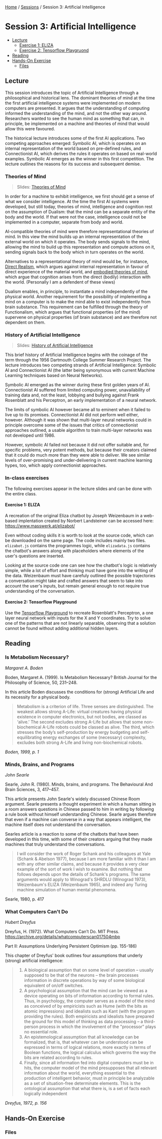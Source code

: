 [Home](../../README.md) / [Sessions](../README.md) / Session 3: Artificial Intelligence

# Session 3: Artificial Intelligence


* [Lecture](#lecture)
    * [Exercise 1: ELIZA](#exercise-1-eliza)
    * [Exercise 2: Tensorflow Playgruond](#exercise-2-tensorflow-playground)
* [Reading](#reading)
* [Hands-On Exercise](#hands-on-exercise)
	* [Files](#files)

## Lecture

This session introduces the topic of Artificial Intelligence through a philosophical and historical lens. The dominant theories of mind at the time the first artificial intelligence systems were implemented on modern computers are presented. It argues that the understanding of computing informed the understanding of the mind, and not the other way around. Researchers wanted to see the human mind as something that can, in principle, be implemented on a machine and theories of mind that would allow this were favoured.

The historical lecture introduces some of the first AI applications. Two competing approaches emerged: Symbolic AI, which is operates on an internal representation of the world based on pre-defined rules, and Connectionist AI, which derives the rules it operates on based on real-world examples. Symbolic AI emerges as the winner in this first competition. The lecture outlines the reasons for its success and subsequent demise.

### Theories of Mind

> Slides: [Theories of Mind](lecture/slides_theories_of_mind.md)

In order for a machine to exhibit intelligence, we first should get a sense of what we consider intelligence. At the time the first AI systems were developed, but still today, theories of mind, intelligence and cognition rest on the assumption of Dualism: that the mind can be a separate entity of the body and the world. If that were not the case, intelligence could not be implemented in a computer, separate from body and world.

AI-compatible theories of mind were therefore representational theories of mind. In this view the mind builds up an internal representation of the external world on which it operates. The body sends signals to the mind, allowing the mind to build up this representation and compute actions on it, sending signals back to the body which in turn operates on the world.

Alternatives to a representational theory of mind would be, for instance, [Direct Realism](https://en.wikipedia.org/wiki/Na%C3%AFve_realism), which argues against internal representation in favour of direct experience of the material world, and [embodied theories of mind](https://en.wikipedia.org/wiki/Embodied_cognition), which argue that cognition arises from the direct (bodily) interaction with the world. (Personally I am a defendent of these views)

Dualism enables, in principle, to instantiate a mind independently of the physical world. Another requirement for the possibility of implementing a mind on a computer is to make the mind able to exist independently from brain substance. This requirement can be fulfilled through the theory of Functionalism, which argues that functional properties (of the mind) supervene on physical properties (of brain substance) and are therefore not dependent on them.

### History of Artificial Intelligence

> Slides: [History of Artificial Intelligence](lecture/slides_history_of_artificial_intelligence.md)

This brief history of Artificial Intelligence begins with the coinage of the term through the 1956 Dartmouth College Summer Research Project. The lecture introduces two competing strands of Artificial Intelligence: Symbolic AI and Connectionist AI (the latter being synonymous with current Machine Learning techniques based on Neural Networks).

Symbolic AI emerged as the winner during these first golden years of AI. Connectionist AI suffered from limited computing power, unavailability of training data and, not the least, lobbying and bullying against Frank Rosenblatt and his Perceptron, an early implementation of a neural network.

The limits of symbolic AI however became all to eminent when it failed to live up to its promises. Connectionist AI did not perform well either, however. Although it was shown that multi-layer neural networks could in principle overcome some of the issues that critics of connectionist approaches outlined, a usable algorithm to train multi-layer networks was not developed until 1986.

However, symbolic AI failed not because it did not offer suitable and, for specific problems, very potent methods, but because their creators claimed that it could do much more than they were able to deliver. We see similar levels of over-promising and under-delivering in current machine learning hypes, too, which apply connectionist approaches.

### In-class exercises

The following exercises appear in the lecture slides and can be done with the entire class. 

#### Exercise 1: ELIZA

A recreation of the original Eliza chatbot by Joseph Weizenbaum in a web-based implentation created by Norbert Landsteiner can be accessed here: https://www.masswerk.at/elizabot/

Even without coding skills it is worth to look at the source code, which can be downloaded on the same page. The code includes mainly two files. `elizabot.js` contains the programmes logic, while `elizadata.js` contains the chatbot's answers along with placeholders where elements of the user's questions are inserted.

Looking at the source code one can see how the chatbot's logic is relatively simple, while a lot of effort and thinking must have gone into the writing of the data. Weizenbaum must have carefuly outlined the possible trajectories a conversation might take and crafted answers that seem to take into account the user's inputs, but remain general enough to not require true understanding of the conversation.

#### Exercise 2: Tensorflow Playground

Use the [Tensorflow Playground](
http://playground.tensorflow.org/) to recreate Rosenblatt's Perceptron, a one layer neural network with inputs for the X and Y coordinates. Try to solve one of the patterns that are not linearly separable, observing that a solution cannot be found without adding additional hidden layers.


## Reading

### Is Metabolism Necessary? 

_Margaret A. Boden_

Boden, Margaret A. (1999). Is Metabolism Necessary? British Journal for the Philosophy of Science, 50, 231–248.

In this article Boden discusses the conditions for (strong) Artificial Life and its necessity for a physical body.

> Metabolism is a criterion of life. Three senses are distinguished. The weakest allows strong A-Life: virtual creatures having physical existence in computer electronics, but not bodies, are classed as ‘alive.’ The second excludes strong A-Life but allows that some non-biochemical A-Life robots could be classed as alive. The third, which stresses the body’s self-production by energy budgeting and self-equilibrating energy exchanges of some (necessary) complexity, excludes both strong A-Life and living non-biochemical robots.

_Boden, 1999, p. 1_

### Minds, Brains, and Programs

_John Searle_

Searle, John R. (1980). Minds, brains, and programs. The Behavioural And Brain Sciences, 3, 417–457.

This article presents John Searle's widely discussed Chinese Room argument. Searle presents a thought experiment in which a human sitting in a room answers questions in Chinese passed to him in writing by following a rule book without himself understanding Chinese. Searle argues therefore that even if a machine can converse in a way that appears intelligent, the machine itself does not understand the conversation.

Searles article is a reaction to some of the chatbots that have been developed in this time, with some of their creators arguing that they made machines that truly understand the conversations.

> I will consider the work of Roger Schank and his colleagues at Yale (Schank & Abelson 1977), because I am more familiar with it than I am with any other similar claims, and because it provides a very clear example of the sort of work I wish to examine. But nothing that follows depends upon the details of Schank's programs. The same arguments would apply to Winograd's SHRDLU (Winograd 1973), Weizenbaum's ELIZA (Weizenbaum 1965), and indeed any Turing machine simulation of human mental phenomena.

Searle, 1980, p. 417

### What Computers Can't Do

_Hubert Dreyfus_

Dreyfus, H. (1972). What Computers Can’t Do. MIT Press. https://archive.org/details/whatcomputerscan017504mbp

Part II: Assumptions Underlying Persistent Optimism (pp. 155-186)

This chapter of Dreyfus' book outlines four assumptions that underly (strong) artificial intelligence: 

> 1. A biological assumption that on some level of operation – usually supposed to be that of the neurons – the brain processes information in discrete operations by way of some biological equivalent of on/off switches.
>2. A psychological assumption that the mind can be viewed as a device operating on bits of information according to formal rules. Thus, in psychology, the computer serves as a model of the mind as conceived of by empiricists such as Hume (with the bits as atomic impressions) and idealists such as Kant (with the program providing the rules). Both empiricists and idealists have prepared the ground for this model of thinking as data processing – a third-person process in which the involvement of the "processor" plays no essential role. 
> 3. An epistemological assumption that all knowledge can be formalized, that is, that whatever can be understood can be expressed in terms of logical relations, more exactly in terms of Boolean functions, the logical calculus which governs the way the bits are related according to rules.
> 4. Finally, since all information fed into digital computers must be in hits, the computer model of the mind presupposes that all relevant information about the world, everything essential to the production of intelligent behavior, must in principle be analyzable as a set of situation-free determinate elements. This is the ontological assumption that what there is, is a set of facts each logically independent 

_Dreyfus, 1972, p. 156_

## Hands-On Exercise

### Files
